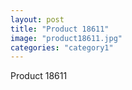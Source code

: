 ```yaml
---
layout: post
title: "Product 18611"
image: "product18611.jpg"
categories: "category1"
---
```

Product 18611
